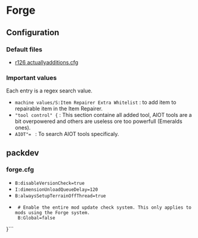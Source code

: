<!-- TITLE: Forge -->

# Forge

## Configuration
### Default files
* [r126 actuallyadditions.cfg](https://gist.githubusercontent.com/Leosky/9e9f0e3c752f3e886f5789b138489ba3/raw/ec165a242f314d8184481bcafd64c1e949734db3/actuallyadditions.cfg)
​
### Important values
Each entry is a regex search value.
* ```machine values/S:Item Repairer Extra Whitelist``` : to add item to repairable item in the Item Repairer.
* ```"tool control" {``` : This section containe all added tool, AIOT tools are a bit overpowered and others are useless ore too powerfull (Emeralds ones).
* ```AIOT"= ``` : To search AIOT tools specificaly.
​
## packdev
### forge.cfg
*  ```B:disableVersionCheck=true```
*  ```I:dimensionUnloadQueueDelay=120```
*  ```B:alwaysSetupTerrainOffThread=true```
*  ```version_checking {
    # Enable the entire mod update check system. This only applies to mods using the Forge system.
    B:Global=false
}```